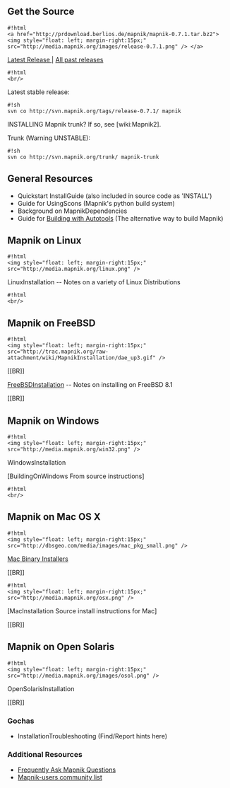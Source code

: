 ## Get the Source



    #!html
    <a href="http://prdownload.berlios.de/mapnik/mapnik-0.7.1.tar.bz2"><img style="float: left; margin-right:15px;" src="http://media.mapnik.org/images/release-0.7.1.png" /> </a>

[Latest Release ](http://prdownload.berlios.de/mapnik/mapnik-0.7.1.tar.bz2) | [All past releases](http://download.berlios.de/mapnik/)


    #!html
    <br/> 

Latest stable release:

    #!sh
    svn co http://svn.mapnik.org/tags/release-0.7.1/ mapnik


INSTALLING Mapnik trunk? If so, see [wiki:Mapnik2].

Trunk (Warning UNSTABLE):

    #!sh
    svn co http://svn.mapnik.org/trunk/ mapnik-trunk


## General Resources
 * Quickstart InstallGuide (also included in source code as 'INSTALL')
 * Guide for UsingScons (Mapnik's python build system)
 * Background on MapnikDependencies
 * Guide for [Building with Autotools](/wiki:BuildingwithAutotools/) (The alternative way to build Mapnik)

## Mapnik on Linux

    #!html
    <img style="float: left; margin-right:15px;" src="http://media.mapnik.org/linux.png" /> 

LinuxInstallation -- Notes on a variety of Linux Distributions



    #!html
    <br/> 

## Mapnik on FreeBSD

    #!html
    <img style="float: left; margin-right:15px;" src="http://trac.mapnik.org/raw-attachment/wiki/MapnikInstallation/dae_up3.gif" />

[[BR]]

[FreeBSDInstallation](/wiki:FreeBSDInstallation/) -- Notes on installing on FreeBSD 8.1

[[BR]]


## Mapnik on Windows

    #!html
    <img style="float: left; margin-right:15px;" src="http://media.mapnik.org/win32.png" /> 

WindowsInstallation 

[BuildingOnWindows From source instructions]


    #!html
    <br/> 
## Mapnik on Mac OS X


    #!html
    <img style="float: left; margin-right:15px;" src="http://dbsgeo.com/media/images/mac_pkg_small.png" /> 

[Mac Binary Installers](http://dbsgeo.com/downloads)

[[BR]]


    #!html
    <img style="float: left; margin-right:15px;" src="http://media.mapnik.org/osx.png" /> 

[MacInstallation Source install instructions for Mac]

[[BR]]



## Mapnik on Open Solaris


    #!html
    <img style="float: left; margin-right:15px;" src="http://media.mapnik.org/images/osol.png" /> 

OpenSolarisInstallation

[[BR]]


### Gochas
 * InstallationTroubleshooting (Find/Report hints here)

### Additional Resources
 * [Frequently Ask Mapnik Questions](http://mapnik.org/faq/)
 * [Mapnik-users community list](http://lists.berlios.de/mailman/listinfo/mapnik-users)
